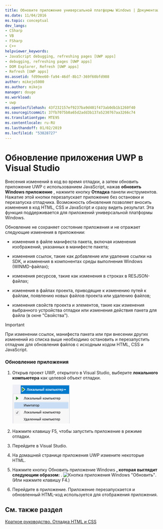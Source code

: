 ```yaml
---
title: Обновите приложение универсальной платформы Windows | Документация Майкрософт
ms.date: 11/04/2016
ms.topic: conceptual
dev_langs:
- CSharp
- VB
- FSharp
- C++
helpviewer_keywords:
- JavaScript debugging, refreshing pages [UWP apps]
- debugging, refreshing pages [UWP apps]
- DOM Explorer, Refresh [UWP apps]
- Refresh [UWP apps]
ms.assetid: fd99ee60-fa94-46df-8b17-369f60bfd908
author: mikejo5000
ms.author: mikejo
manager: douge
ms.workload:
- uwp
ms.openlocfilehash: 43f232157ef9237ba9d401f473ab0db1b1260f40
ms.sourcegitcommit: 37fb7075b0a65d2add3b137a5230767aa3266c74
ms.translationtype: MTE95
ms.contentlocale: ru-RU
ms.lasthandoff: 01/02/2019
ms.locfileid: "53828727"
---
```

# <a name="refresh-a-uwp-app-in-visual-studio"></a>Обновление приложения UWP в Visual Studio
  
 Внесения изменений в код во время отладки, а затем обновить приложение UWP с использованием JavaScript, нажав **обновить Windows приложение** , нажмите кнопку **Отладка** панели инструментов. Нажатие этой кнопки перезапускает приложение без остановки и перезапуска отладчика. Возможность обновления позволяет вносить изменения в код HTML, CSS и JavaScript и сразу видеть результат. Эта функция поддерживается для приложений универсальной платформы Windows.  
  
 Обновление не сохраняет состояние приложения и не отражает следующие изменения в приложении:  
  
-   изменения в файле манифеста пакета, включая изменения изображений, указанных в манифесте пакета;  
  
-   изменения ссылок, такие как добавление или удаление ссылки на SDK, и изменения в компонентах среды выполнения Windows (WINMD-файлах);  
  
-   изменения ресурсов, такие как изменения в строках в RESJSON-файлах;  
  
-   изменения в файлах проекта, приводящие к изменению путей к файлам, появлению новых файлов проекта или удалению файлов;  
  
-   изменения свойств проекта и элементов, такие как изменения выбранного устройства отладки или изменения действия пакета для файла (в окне "Свойства").  
  
> [!IMPORTANT]
>  При изменении ссылок, манифеста пакета или при внесении других изменений из списка выше необходимо остановить и перезапустить отладчик для обновления файлов с исходным кодом HTML, CSS и JavaScript.  
  
### <a name="to-refresh-an-app"></a>Обновление приложения  
  
1.  Открыв проект UWP, открытого в Visual Studio, выберите **локального компьютера** как целевой объект отладки.
  
     ![Список целевых объектов отладки выберите](../debugger/media/js_select_target.png "JS_Select_Target")  
  
3.  Нажмите клавишу F5, чтобы запустить приложение в режиме отладки.  
  
4.  Перейдите в Visual Studio. 
  
5.  На домашней странице приложения UWP измените некоторые HTML.
  
7.  Нажмите кнопку Обновить приложение Windows **, которая выглядит следующим образом:** . ![Кнопка приложения Windows "Обновить"](../debugger/media/js_refresh.png "JS_Refresh"). (Или нажмите клавишу F4.)  
  
8.  Перейдите в приложение. Приложение перезапускается и обновленный HTML-код используется для отображения приложения.
  
## <a name="see-also"></a>См. также раздел  
 [Краткое руководство. Отладка HTML и CSS](../debugger/quickstart-debug-html-and-css.md)